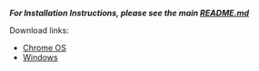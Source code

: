 ***For Installation Instructions, please see the main [README.md](/README.md)***

Download links:
- [Chrome OS](https://github.com/Dhuls-Scratch/Scratch-Downloads/raw/main/Reflex%20Test/Reflex%20Test.html)
- [Windows](https://github.com/Dhuls-Scratch/Scratch-Downloads/raw/main/Reflex%20Test/Reflex%20Test%20Setup.exe)

